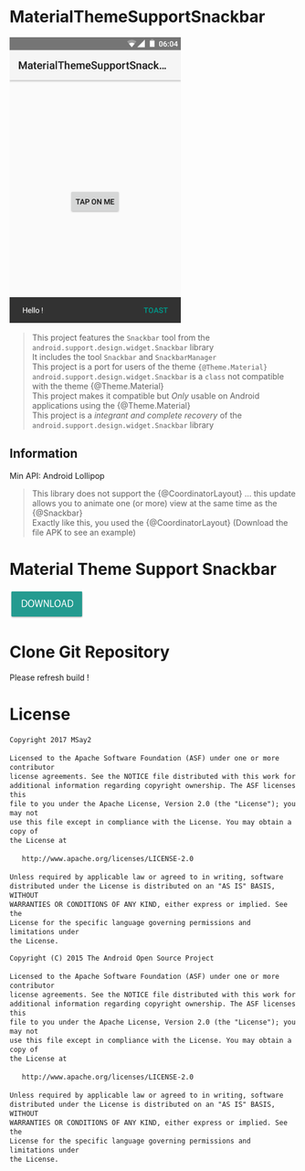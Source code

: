 # MaterialThemeSupportSnackbar

<img src="screenshot/screen.png" width="300">

> This project features the `Snackbar` tool from the `android.support.design.widget.Snackbar` library  
> It includes the tool `Snackbar` and `SnackbarManager`  
> This project is a port for users of the theme `{@Theme.Material}`  
> `android.support.design.widget.Snackbar` is a `class` not compatible with the theme {@Theme.Material}  
> This project makes it compatible but *Only* usable on Android applications using the {@Theme.Material}  
> This project is a *integrant and complete recovery* of the `android.support.design.widget.Snackbar` library  

## Information

Min API: Android Lollipop  

> This library does not support the {@CoordinatorLayout} ... this update allows you to animate one (or more) view at the same time as the {@Snackbar}  
> Exactly like this, you used the {@CoordinatorLayout} (Download the file APK to see an example)  

# Material Theme Support Snackbar

<a href="https://raw.githubusercontent.com/MSay2/MaterialThemeSupportSnackbar/master/application/MaterialThemeSupportSnackbar.apk" > <img src="screenshot/button_download.png" width="130" height="50"></a>

# Clone Git Repository

Please refresh build !

# License

```
Copyright 2017 MSay2

Licensed to the Apache Software Foundation (ASF) under one or more contributor
license agreements. See the NOTICE file distributed with this work for
additional information regarding copyright ownership. The ASF licenses this
file to you under the Apache License, Version 2.0 (the "License"); you may not
use this file except in compliance with the License. You may obtain a copy of
the License at

   http://www.apache.org/licenses/LICENSE-2.0

Unless required by applicable law or agreed to in writing, software
distributed under the License is distributed on an "AS IS" BASIS, WITHOUT
WARRANTIES OR CONDITIONS OF ANY KIND, either express or implied. See the
License for the specific language governing permissions and limitations under
the License.
```


```
Copyright (C) 2015 The Android Open Source Project

Licensed to the Apache Software Foundation (ASF) under one or more contributor
license agreements. See the NOTICE file distributed with this work for
additional information regarding copyright ownership. The ASF licenses this
file to you under the Apache License, Version 2.0 (the "License"); you may not
use this file except in compliance with the License. You may obtain a copy of
the License at

   http://www.apache.org/licenses/LICENSE-2.0

Unless required by applicable law or agreed to in writing, software
distributed under the License is distributed on an "AS IS" BASIS, WITHOUT
WARRANTIES OR CONDITIONS OF ANY KIND, either express or implied. See the
License for the specific language governing permissions and limitations under
the License.
```
